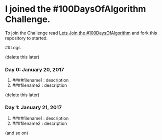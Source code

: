 # I joined the #100DaysOfAlgorithm Challenge.

To join the Challenge read [Lets Join the #100DaysOfAlgorithm](https://ishansubedi.herokuapp.com/blog/7) and fork this repository to started.

##Logs

(delete this later)
### Day 0: January 20, 2017
1) ####filename1 : description
2) ###filename2 : description

(delete this later)
### Day 1: January 21, 2017
1) ####filename1 : description
2) ###filename2 : description 

(and so on)